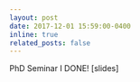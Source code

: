```yaml
---
layout: post
date: 2017-12-01 15:59:00-0400
inline: true
related_posts: false
---
```

PhD Seminar I DONE! [slides]

